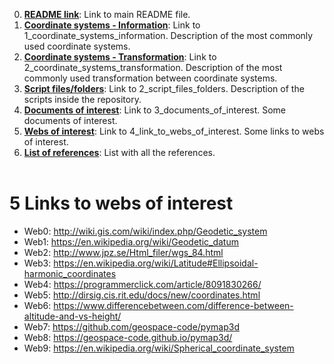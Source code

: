 0. [**README link**](./../README.md): Link to main README file.
1. [**Coordinate systems - Information**](./1_coordinate_systems_information.md): Link to 1_coordinate_systems_information. Description of the most commonly used coordinate systems.
2. [**Coordinate systems - Transformation**](./2_coordinate_systems_transformation.md): Link to 2_coordinate_systems_transformation. Description of the most commonly used transformation between coordinate systems.
3. [**Script files/folders**](./3_script_files_folders.md): Link to 2_script_files_folders. Description of the scripts inside the repository.
4. [**Documents of interest**](./4_documents_of_interest.md): Link to 3_documents_of_interest. Some documents of interest.
5. [**Webs of interest**](./5_link_to_webs_of_interest.md): Link to 4_link_to_webs_of_interest. Some links to webs of interest.
6. [**List of references**](./6_list_references.md): List with all the references.
<br/><br/>

# **5 Links to webs of interest**

- Web0: http://wiki.gis.com/wiki/index.php/Geodetic_system
- Web1: https://en.wikipedia.org/wiki/Geodetic_datum
- Web2: http://www.jpz.se/Html_filer/wgs_84.html
- Web3: https://en.wikipedia.org/wiki/Latitude#Ellipsoidal-harmonic_coordinates
- Web4: https://programmerclick.com/article/8091830266/
- Web5: http://dirsig.cis.rit.edu/docs/new/coordinates.html
- Web6: https://www.differencebetween.com/difference-between-altitude-and-vs-height/
- Web7: https://github.com/geospace-code/pymap3d
- Web8: https://geospace-code.github.io/pymap3d/
- Web9: https://en.wikipedia.org/wiki/Spherical_coordinate_system